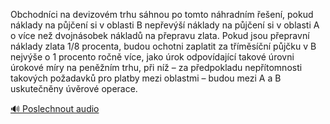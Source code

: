 
Obchodníci na devizovém trhu sáhnou po tomto náhradním řešení, pokud náklady na půjčení si v oblasti B nepřevýší náklady na půjčení si v oblasti A o více než dvojnásobek nákladů na přepravu zlata. Pokud jsou přepravní náklady zlata 1/8 procenta, budou ochotni zaplatit za tříměsíční půjčku v B nejvýše o 1 procento ročně více, jako úrok odpovídající takové úrovni úrokové míry na peněžním trhu, při níž – za předpokladu nepřítomnosti takových požadavků pro platby mezi oblastmi – budou mezi A a B uskutečněny úvěrové operace.

[🔊 Poslechnout audio](/data/7-paragraphs/audio/chapter_83/para_002-Obchodnci-na-devizovm-trhu-shnou-po-tomto-nhra.mp3)
